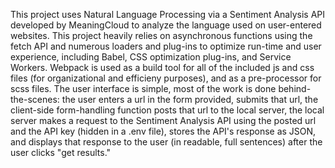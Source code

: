 This project uses Natural Language Processing via a Sentiment Analysis API developed by MeaningCloud to analyze the language used on user-entered websites. 
This project heavily relies on asynchronous functions using the fetch API and numerous loaders and plug-ins to optimize run-time and user experience, 
including Babel, CSS  optimization plug-ins, and Service Workers. Webpack is used as a build tool for all of the included js and css files (for organizational 
and efficieny purposes), and as a pre-processor for scss files. The user interface is simple, most of the work is done behind-the-scenes: the user enters 
a url in the form provided, submits that url, the client-side form-handling function posts that url to the local server, the local server makes a 
request to the Sentiment Analysis API using the posted url and the API key (hidden in a .env file), stores the API's response as JSON, and displays that response to the
user (in readable, full sentences) after the user clicks "get results." 